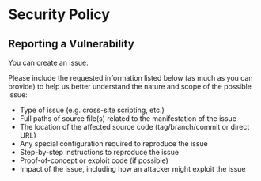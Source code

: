 # Security Policy

## Reporting a Vulnerability

You can create an issue.

Please include the requested information listed below (as much as you can provide) to help us better understand the nature and scope of the possible issue:

  * Type of issue (e.g. cross-site scripting, etc.)
  * Full paths of source file(s) related to the manifestation of the issue
  * The location of the affected source code (tag/branch/commit or direct URL)
  * Any special configuration required to reproduce the issue
  * Step-by-step instructions to reproduce the issue
  * Proof-of-concept or exploit code (if possible)
  * Impact of the issue, including how an attacker might exploit the issue
